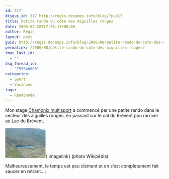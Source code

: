 ```yaml
---
id: 317
disqus_id: 317 http://regis.decamps.info/blog/?p=317
title: Petite rando du côté des Aiguilles rouges
date: 2006-08-28T17:56:17+00:00
author: Régis
layout: post
guid: http://regis.decamps.info/blog/2006/08/petite-rando-du-cote-des-aiguilles-rouges/
permalink: /2006/08/petite-rando-du-cote-des-aiguilles-rouges/
tmac_last_id:
  - ""
dsq_thread_id:
  - "755546608"
categories:
  - Sport
  - Vacances
tags:
  - Randonnée
---
```

Mon stage [Chamonix multisport](http://www.ucpa-vacances.com/programme.aspx?programme=SFACHAD10) a commencé par une petite rando dans le secteur des aiguilles rouges, en passant sur le col du Brévent pou rarriver au Lac du Brévent.

[<img id="image316" src="/blog/wp-content/uploads/2006/09/Lac_du_brevent.thumbnail.jpg" alt="Lac du Brévent" />](/blog/wp-content/uploads/2006/09/Lac_du_brevent.jpg "Lac du Brévent (photo Wikipedia)"){.imagelink} (photo Wikipédia)

Malheureusement, le temps est peu clément et on s’est complètement fait saucer en retrant…;
